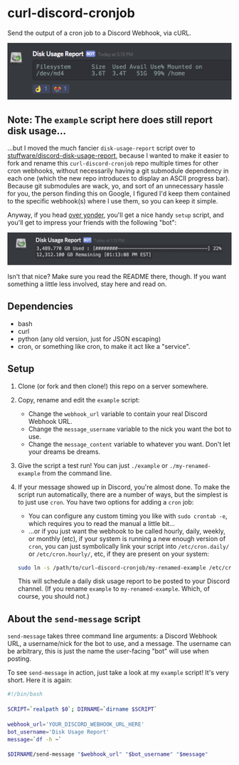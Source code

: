 # curl-discord-cronjob

Send the output of a cron job to a Discord Webhook, via cURL.

![screenshot](https://raw.githubusercontent.com/mturley/curl-discord-cronjob/master/screenshot.png)

## Note: The `example` script here does still report disk usage...

...but I moved the much fancier `disk-usage-report` script over to [stuffware/discord-disk-usage-report](https://github.com/stuffware/discord-disk-usage-report), because I wanted to make it easier to fork and rename this `curl-discord-cronjob` repo multiple times for other cron webhooks, without necessarily having a git submodule dependency in each one (which the new repo introduces to display an ASCII progress bar). Because git submodules are wack, yo, and sort of an unnecessary hassle for you, the person finding this on Google, I figured I'd keep them contained to the specific webhook(s) where I use them, so you can keep it simple.

Anyway, if you head [over yonder](https://github.com/stuffware/discord-disk-usage-report), you'll get a nice handy `setup` script, and you'll get to impress your friends with the following "bot":

![screenshot2](https://raw.githubusercontent.com/mturley/curl-discord-cronjob/master/screenshot2.png)

Isn't that nice? Make sure you read the README there, though. If you want something a little less involved, stay here and read on.

## Dependencies

* bash
* curl
* python (any old version, just for JSON escaping)
* cron, or something like cron, to make it act like a "service".

## Setup

1. Clone (or fork and then clone!) this repo on a server somewhere.
2. Copy, rename and edit the `example` script:
   * Change the `webhook_url` variable to contain your real Discord Webhook URL.
   * Change the `message_username` variable to the nick you want the bot to use.
   * Change the `message_content` variable to whatever you want. Don't let your dreams be dreams.
3. Give the script a test run! You can just `./example` or `./my-renamed-example` from the command line.
4. If your message showed up in Discord, you're almost done. To make the script run automatically, there are a number of ways, but the simplest is to just use `cron`. You have two options for adding a `cron` job:
   * You can configure any custom timing you like with `sudo crontab -e`, which requires you to read the manual a little bit...
   * ...or if you just want the webhook to be called hourly, daily, weekly, or monthly (etc), if your system is running a new enough version of `cron`, you can just symbolically link your script into `/etc/cron.daily/` or `/etc/cron.hourly/`, etc, if they are present on your system:

   ```sh
   sudo ln -s /path/to/curl-discord-cronjob/my-renamed-example /etc/cron.daily/
   ```

   This will schedule a daily disk usage report to be posted to your Discord channel.
   (If you rename `example` to `my-renamed-example`. Which, of course, you should not.)

## About the `send-message` script

`send-message` takes three command line arguments: a Discord Webhook URL, a username/nick for the bot to use, and a message. The username can be arbitrary,
this is just the name the user-facing "bot" will use when posting.

To see `send-message` in action, just take a look at my `example` script! It's very short. Here it is again:

```bash
#!/bin/bash

SCRIPT=`realpath $0`; DIRNAME=`dirname $SCRIPT`

webhook_url='YOUR_DISCORD_WEBHOOK_URL_HERE'
bot_username='Disk Usage Report'
message=`df -h ~`

$DIRNAME/send-message "$webhook_url" "$bot_username" "$message"
```
